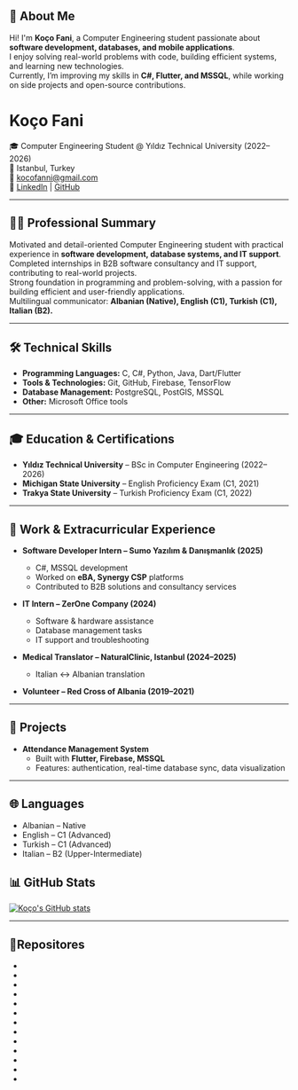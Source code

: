 ## 👋 About Me
Hi! I'm **Koço Fani**, a Computer Engineering student passionate about **software development, databases, and mobile applications**.  
I enjoy solving real-world problems with code, building efficient systems, and learning new technologies.  
Currently, I’m improving my skills in **C#, Flutter, and MSSQL**, while working on side projects and open-source contributions.  
# Koço Fani

🎓 Computer Engineering Student @ Yıldız Technical University (2022–2026)  
📍 Istanbul, Turkey  
📧 [kocofanni@gmail.com](mailto:kocofanni@gmail.com)  
🔗 [LinkedIn](https://www.linkedin.com/in/ko%C3%A7o-fani-144597294/) | [GitHub](https://github.com/kocofani23)  

---

## 👨‍💻 Professional Summary
Motivated and detail-oriented Computer Engineering student with practical experience in **software development, database systems, and IT support**.  
Completed internships in B2B software consultancy and IT support, contributing to real-world projects.  
Strong foundation in programming and problem-solving, with a passion for building efficient and user-friendly applications.  
Multilingual communicator: **Albanian (Native), English (C1), Turkish (C1), Italian (B2).**

---

## 🛠️ Technical Skills
- **Programming Languages:** C, C#, Python, Java, Dart/Flutter  
- **Tools & Technologies:** Git, GitHub, Firebase, TensorFlow  
- **Database Management:** PostgreSQL, PostGIS, MSSQL  
- **Other:** Microsoft Office tools  

---

## 🎓 Education & Certifications
- **Yıldız Technical University** – BSc in Computer Engineering (2022–2026)  
- **Michigan State University** – English Proficiency Exam (C1, 2021)  
- **Trakya State University** – Turkish Proficiency Exam (C1, 2022)  

---

## 💼 Work & Extracurricular Experience
- **Software Developer Intern – Sumo Yazılım & Danışmanlık (2025)**  
  - C#, MSSQL development  
  - Worked on **eBA, Synergy CSP** platforms  
  - Contributed to B2B solutions and consultancy services  

- **IT Intern – ZerOne Company (2024)**  
  - Software & hardware assistance  
  - Database management tasks  
  - IT support and troubleshooting  

- **Medical Translator – NaturalClinic, Istanbul (2024–2025)**  
  - Italian ↔ Albanian translation  

- **Volunteer – Red Cross of Albania (2019–2021)**  

---

## 🚀 Projects
- **Attendance Management System**  
  - Built with **Flutter, Firebase, MSSQL**  
  - Features: authentication, real-time database sync, data visualization  

---

## 🌐 Languages
- Albanian – Native  
- English – C1 (Advanced)  
- Turkish – C1 (Advanced)  
- Italian – B2 (Upper-Intermediate)

## 📊 GitHub Stats

[![Koço's GitHub stats](https://github-readme-stats.vercel.app/api?username=kocofani23&show_icons=true&theme=radical)](https://github.com/anuraghazra/github-readme-stats)

---
## 📂Repositores
-
-
-
-
-
-
-
-
-
-
-
-
-

